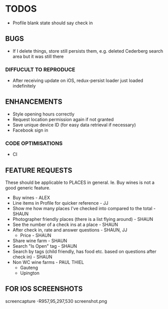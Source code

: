 # TODOS

- Profile blank state should say check in

## BUGS

- If I delete things, store still persists them, e.g. deleted Cederberg search area but it was still there

### DIFFUCULT TO REPRODUCE

- After receiving update on iOS, redux-persist loader just loaded indefinitely

## ENHANCEMENTS

- Style opening hours correctly
- Request location permission again if not granted
- Save unique device ID (for easy data retrieval if necessary)
- Facebook sign in

### CODE OPTIMISATIONS

- CI

## FEATURE REQUESTS

These should be applicable to PLACES in general. Ie. Buy wines is not a good generic feature.

- Buy wines - ALEX
- Line items in Profile for quicker reference - JJ
- Show me how many places I've checked into compared to the total - SHAUN
- Photographer friendly places (there is a list flying around) - SHAUN
- See the number of a check ins at a place - SHAUN
- After check in, rate and answer questions - SHAUN, JJ
  - Price - SHAUN
- Share wine farm - SHAUN
- Search "Is Open" tag - SHAUN
- Search by tags (child friendly, has food etc. based on questions after check in) - SHAUN
- Non WC wine farms - PAUL THIEL
  - Gauteng
  - Upington

## FOR IOS SCREENSHOTS

screencapture -R957,95,297,530 screenshot.png
